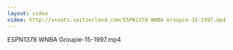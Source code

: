 ```yaml
---
layout: video
video: http://assets.switzerland.com/ESPN1378 WNBA Groupie-15-1997.mp4
---
```

ESPN1378 WNBA Groupie-15-1997.mp4
